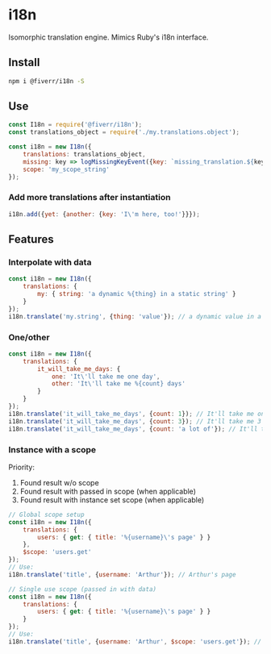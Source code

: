 # i18n
Isomorphic translation engine. Mimics Ruby's i18n interface.

## Install
```sh
npm i @fiverr/i18n -S
```
## Use
```javascript
const I18n = require('@fiverr/i18n');
const translations_object = require('./my.translations.object');

const i18n = new I18n({
    translations: translations_object,
    missing: key => logMissingKeyEvent({key: `missing_translation.${key.replace(/\W/g, '_')}`}),
    scope: 'my_scope_string'
});
```

### Add more translations after instantiation
```javascript
i18n.add({yet: {another: {key: 'I\'m here, too!'}}});
```

## Features

### Interpolate with data
```javascript
const i18n = new I18n({
    translations: {
        my: { string: 'a dynamic %{thing} in a static string' }
    }
});
i18n.translate('my.string', {thing: 'value'}); // a dynamic value in a static string
```

### One/other
```javascript
const i18n = new I18n({
    translations: {
        it_will_take_me_days: {
            one: 'It\'ll take me one day',
            other: 'It\'ll take me %{count} days'
        }
    }
});
i18n.translate('it_will_take_me_days', {count: 1}); // It'll take me one day
i18n.translate('it_will_take_me_days', {count: 3}); // It'll take me 3 days
i18n.translate('it_will_take_me_days', {count: 'a lot of'}); // It'll take me a lot of days
```

### Instance with a scope
Priority:
1. Found result w/o scope
2. Found result with passed in scope (when applicable)
3. Found result with instance set scope (when applicable)

```javascript
// Global scope setup
const i18n = new I18n({
    translations: {
        users: { get: { title: '%{username}\'s page' } }
    },
    $scope: 'users.get'
});
// Use:
i18n.translate('title', {username: 'Arthur'}); // Arthur's page

// Single use scope (passed in with data)
const i18n = new I18n({
    translations: {
        users: { get: { title: '%{username}\'s page' } }
    }
});
// Use:
i18n.translate('title', {username: 'Arthur', $scope: 'users.get'}); // Arthur's page
```
